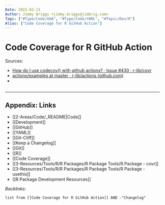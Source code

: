 ```yaml
---
Date: 2022-02-11
Author: Jimmy Briggs <jimmy.briggs@jimbrig.com>
Tags: ["#Type/Code/GHA", "#Type/Code/YAML", "#Topic/Dev/R"]
Alias: ["Code Coverage for R GitHub Action"]
---
```


# Code Coverage for R GitHub Action

Sources:
- [How do I use codecov() with github actions? · Issue #430 · r-lib/covr](https://github.com/r-lib/covr/issues/430)
- [actions/examples at master · r-lib/actions (github.com)](https://github.com/r-lib/actions/tree/master/examples#test-coverage-workflow)
- 

```yaml

```

***

## Appendix: Links

- [[2-Areas/Code/_README|Code]]
- [[Development]]
- [[GitHub]]
- [[YAML]]
- [[Git-Cliff]]
- [[Keep a Changelog]]
- [[Git]]
- [[R]]
- [[Code Coverage]]
- [[3-Resources/Tools/R/R Packages/R Package Tools/R Package - covr]]
- [[3-Resources/Tools/R/R Packages/R Package Tools/R Package - usethis]]
- [[R Package Development Resources]]

*Backlinks:*

```dataview
list from [[Code Coverage for R GitHub Action]] AND -"Changelog"
```
